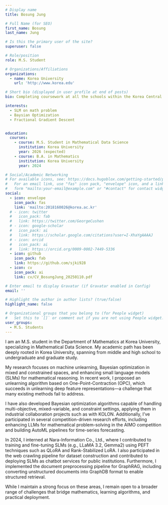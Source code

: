 ```yaml
---
# Display name
title: Bosung Jung

# Full Name (for SEO)
first_name: Bosung
last_name: Jung

# Is this the primary user of the site?
superuser: false

# Role/position
role: M.S. Student

# Organizations/Affiliations
organizations:
  - name: Korea University
    url: 'http://www.korea.edu'

# Short bio (displayed in user profile at end of posts)
bio: Completing coursework at all the schools within the Korea Central Education Institute.

interests:
  - SLM on math problem
  - Baysian Optimization
  - Fractional Gradient Descent


education:
  courses:
    - course: M.S. Student in Mathematical Data Science
      institution: Korea University
      year: 2026 (expected)
    - course: B.A. in Mathematics
      institution: Korea University
      year: 2024

# Social/Academic Networking
# For available icons, see: https://docs.hugoblox.com/getting-started/page-builder/#icons
#   For an email link, use "fas" icon pack, "envelope" icon, and a link in the
#   form "mailto:your-email@example.com" or "#contact" for contact widget.
social:
  - icon: envelope
    icon_pack: fas
    link: 'mailto:2018160026@korea.ac.kr'
  # - icon: twitter
  #   icon_pack: fab
  #   link: https://twitter.com/GeorgeCushen
  # - icon: google-scholar
  #   icon_pack: ai
  #   link: https://scholar.google.com/citations?user=I-XhaYgAAAAJ
  # - icon: orcid
  #   icon_pack: ai
  #   link: https://orcid.org/0009-0002-7449-5336
  - icon: github
    icon_pack: fab
    link: https://github.com/sjki928
  - icon: cv
    icon_pack: ai
    link: cv/CV_BosungJung_20250110.pdf

# Enter email to display Gravatar (if Gravatar enabled in Config)
email: ''

# Highlight the author in author lists? (true/false)
highlight_name: false

# Organizational groups that you belong to (for People widget)
#   Set this to `[]` or comment out if you are not using People widget.
user_groups:
  - M.S. Students
---
```


I am an M.S. student in the Department of Mathematics at Korea University, specializing in Mathematical Data Science. My academic path has been deeply rooted in Korea University, spanning from middle and high school to undergraduate and graduate study.

My research focuses on machine unlearning, Bayesian optimization in mixed and constrained spaces, and enhancing small language models (SLMs) for mathematical reasoning. In recent work, I proposed an unlearning algorithm based on One-Point-Contraction (OPC), which succeeds in unlearning deep feature representations—a challenge that many existing methods fail to address.

I have also developed Bayesian optimization algorithms capable of handling multi-objective, mixed-variable, and constraint settings, applying them in industrial collaboration projects such as with KOLON. Additionally, I’ve participated in several competition-driven research efforts, including enhancing LLMs for mathematical problem-solving in the AIMO competition and building AutoML pipelines for time-series forecasting.

In 2024, I interned at Nara-Information Co., Ltd., where I contributed to training and fine-tuning SLMs (e.g., LLaMA 3.2, Gemma2) using PEFT techniques such as QLoRA and Rank-Stabilized LoRA. I also participated in the web crawling pipeline for dataset construction and contributed to deploying SLMs as chatbot services for public institutions. Furthermore, I implemented the document preprocessing pipeline for GraphRAG, including converting unstructured documents into GraphDB format to enable structured retrieval.

While I maintain a strong focus on these areas, I remain open to a broader range of challenges that bridge mathematics, learning algorithms, and practical deployment.

